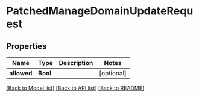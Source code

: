 # PatchedManageDomainUpdateRequest

## Properties
Name | Type | Description | Notes
------------ | ------------- | ------------- | -------------
**allowed** | **Bool** |  | [optional] 

[[Back to Model list]](../README.md#documentation-for-models) [[Back to API list]](../README.md#documentation-for-api-endpoints) [[Back to README]](../README.md)



